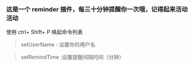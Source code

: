 ### 这是一个 reminder 插件，每三十分钟提醒你一次哦，记得起来活动活动

使用 ctrl+ Shift+ P 唤起命令列表

> setUserName : 设置你的用户名

> setRemindTime :设置提醒间隔时间（分钟）
